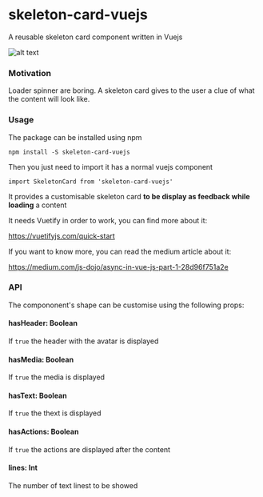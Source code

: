 # skeleton-card-vuejs
A reusable skeleton card component written in Vuejs

![alt text](https://github.com/FrancescoSaverioZuppichini/skeleton-card-vuejs/blob/master/docs/images/1.png?raw=true)

### Motivation
Loader spinner are boring. A skeleton card gives to the user a clue of what the content will look like.

### Usage
The package can be installed using npm

```
npm install -S skeleton-card-vuejs
```

Then you just need to import it has a normal vuejs component

```
import SkeletonCard from 'skeleton-card-vuejs'
```

It provides a customisable skeleton card **to be display as feedback while loading** a content

It needs Vuetify in order to work, you can find more about it:

https://vuetifyjs.com/quick-start

If you want to know more, you can read the medium article about it:

https://medium.com/js-dojo/async-in-vue-js-part-1-28d96f751a2e

### API
The compononent's shape can be customise using the following props:

#### hasHeader: Boolean
If `true` the header with the avatar is displayed
#### hasMedia: Boolean
If `true` the media is displayed
#### hasText: Boolean
If `true` the thext is displayed
#### hasActions: Boolean
If `true` the actions are displayed after the content
#### lines: Int
The number of text linest to be showed
